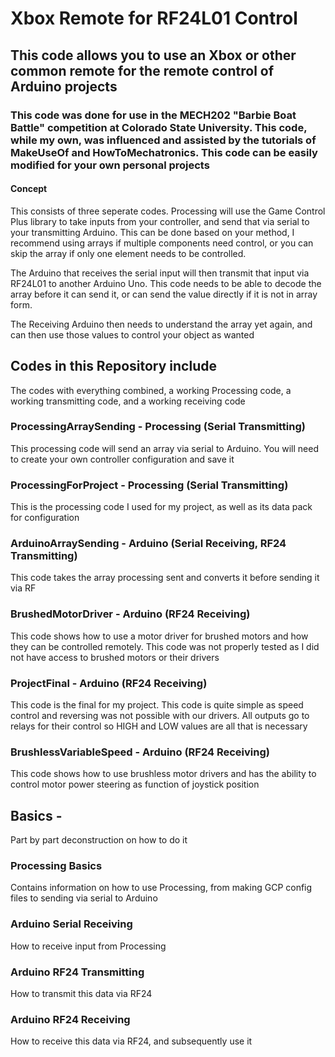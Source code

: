# Xbox Remote for RF24L01 Control
## This code allows you to use an Xbox or other common remote for the remote control of Arduino projects
### This code was done for use in the MECH202 "Barbie Boat Battle" competition at Colorado State University. This code, while my own, was influenced and assisted by the tutorials of MakeUseOf and HowToMechatronics. This code can be easily modified for your own personal projects
#### Concept
This consists of three seperate codes. 
Processing will use the Game Control Plus library to take inputs from your controller, and send that via serial to your transmitting Arduino. This can be done based on your method, I recommend using arrays if multiple components need control, or you can skip the array if only one element needs to be controlled.

The Arduino that receives the serial input will then transmit that input via RF24L01 to another Arduino Uno. This code needs to be able to decode the array before it can send it, or can send the value directly if it is not in array form.

The Receiving Arduino then needs to understand the array yet again, and can then use those values to control your object as wanted
## Codes in this Repository include
The codes with everything combined, a working Processing code, a working transmitting code, and a working receiving code
### ProcessingArraySending - Processing (Serial Transmitting)
This processing code will send an array via serial to Arduino. You will need to create your own controller configuration and save it
### ProcessingForProject - Processing (Serial Transmitting)
This is the processing code I used for my project, as well as its data pack for configuration
### ArduinoArraySending - Arduino (Serial Receiving, RF24 Transmitting)
This code takes the array processing sent and converts it before sending it via RF
### BrushedMotorDriver - Arduino (RF24 Receiving)
This code shows how to use a motor driver for brushed motors and how they can be controlled remotely. This code was not properly tested as I did not have access to brushed motors or their drivers
### ProjectFinal - Arduino (RF24 Receiving)
This code is the final for my project. This code is quite simple as speed control and reversing was not possible with our drivers. All outputs go to relays for their control so HIGH and LOW values are all that is necessary
### BrushlessVariableSpeed - Arduino (RF24 Receiving)
This code shows how to use brushless motor drivers and has the ability to control motor power steering as function of joystick position

## Basics - 
Part by part deconstruction on how to do it
### Processing Basics
Contains information on how to use Processing, from making GCP config files to sending via serial to Arduino
### Arduino Serial Receiving
How to receive input from Processing
### Arduino RF24 Transmitting
How to transmit this data via RF24
### Arduino RF24 Receiving
How to receive this data via RF24, and subsequently use it

